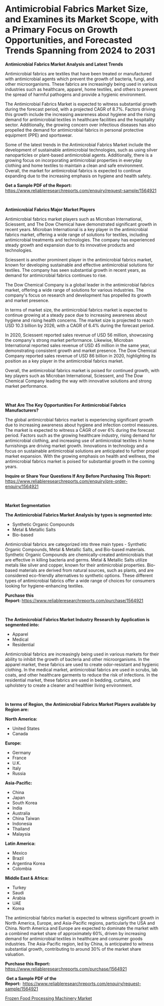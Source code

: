 <p><h1>Antimicrobial Fabrics Market Size, and Examines its Market Scope, with a Primary Focus on Growth Opportunities, and Forecasted Trends Spanning from 2024 to 2031</h1></p><p><strong>Antimicrobial Fabrics Market Analysis and Latest Trends</strong></p>
<p><p>Antimicrobial fabrics are textiles that have been treated or manufactured with antimicrobial agents which prevent the growth of bacteria, fungi, and other microorganisms. These fabrics are increasingly being used in various industries such as healthcare, apparel, home textiles, and others to prevent the spread of harmful pathogens and provide a hygienic environment.</p><p>The Antimicrobial Fabrics Market is expected to witness substantial growth during the forecast period, with a projected CAGR of 8.7%. Factors driving this growth include the increasing awareness about hygiene and the rising demand for antimicrobial textiles in healthcare facilities and the hospitality sector. Additionally, the growing concern over infectious diseases has also propelled the demand for antimicrobial fabrics in personal protective equipment (PPE) and sportswear.</p><p>Some of the latest trends in the Antimicrobial Fabrics Market include the development of sustainable antimicrobial technologies, such as using silver nanoparticles or plant-based antimicrobial agents. Additionally, there is a growing focus on incorporating antimicrobial properties in everyday clothing and home textiles to maintain a clean and safe environment. Overall, the market for antimicrobial fabrics is expected to continue expanding due to the increasing emphasis on hygiene and health safety.</p></p>
<p><strong>Get a Sample PDF of the Report:&nbsp;</strong> <a href="https://www.reliableresearchreports.com/enquiry/request-sample/1564921">https://www.reliableresearchreports.com/enquiry/request-sample/1564921</a></p>
<p>&nbsp;</p>
<p><strong>Antimicrobial Fabrics Major Market Players</strong></p>
<p><p>Antimicrobial fabrics market players such as Microban International, Sciessent, and The Dow Chemical have demonstrated significant growth in recent years. Microban International is a key player in the antimicrobial fabrics market, offering a wide range of solutions for textiles, including antimicrobial treatments and technologies. The company has experienced steady growth and expansion due to its innovative products and technologies.</p><p>Sciessent is another prominent player in the antimicrobial fabrics market, known for developing sustainable and effective antimicrobial solutions for textiles. The company has seen substantial growth in recent years, as demand for antimicrobial fabrics continues to rise.</p><p>The Dow Chemical Company is a global leader in the antimicrobial fabrics market, offering a wide range of solutions for various industries. The company's focus on research and development has propelled its growth and market presence.</p><p>In terms of market size, the antimicrobial fabrics market is expected to continue growing at a steady pace due to increasing awareness about hygiene and rising health concerns. The market size is projected to reach USD 10.3 billion by 2026, with a CAGR of 6.4% during the forecast period.</p><p>In 2020, Sciessent reported sales revenue of USD 56 million, showcasing the company's strong market performance. Likewise, Microban International reported sales revenue of USD 45 million in the same year, demonstrating consistent growth and market presence. The Dow Chemical Company reported sales revenue of USD 86 billion in 2020, highlighting its position as a key player in the antimicrobial fabrics market.</p><p>Overall, the antimicrobial fabrics market is poised for continued growth, with key players such as Microban International, Sciessent, and The Dow Chemical Company leading the way with innovative solutions and strong market performance.</p></p>
<p>&nbsp;</p>
<p><strong>What Are The Key Opportunities For Antimicrobial Fabrics Manufacturers?</strong></p>
<p><p>The global antimicrobial fabrics market is experiencing significant growth due to increasing awareness about hygiene and infection control measures. The market is expected to witness a CAGR of over 6% during the forecast period. Factors such as the growing healthcare industry, rising demand for antimicrobial clothing, and increasing use of antimicrobial textiles in home furnishings are driving market growth. Innovations in technology and a focus on sustainable antimicrobial solutions are anticipated to further propel market expansion. With the growing emphasis on health and wellness, the antimicrobial fabrics market is poised for substantial growth in the coming years.</p></p>
<p><strong>Inquire or Share Your Questions If Any Before Purchasing This Report:</strong> <a href="https://www.reliableresearchreports.com/enquiry/pre-order-enquiry/1564921">https://www.reliableresearchreports.com/enquiry/pre-order-enquiry/1564921</a></p>
<p>&nbsp;</p>
<p><strong>Market Segmentation</strong></p>
<p><strong>The Antimicrobial Fabrics Market Analysis by types is segmented into:</strong></p>
<p><ul><li>Synthetic Organic Compounds</li><li>Metal & Metallic Salts</li><li>Bio-based</li></ul></p>
<p><p>Antimicrobial fabrics are categorized into three main types - Synthetic Organic Compounds, Metal & Metallic Salts, and Bio-based materials. Synthetic Organic Compounds are chemically-created antimicrobials that are effective in killing bacteria and germs. Metal & Metallic Salts utilize metals like silver and copper, known for their antimicrobial properties. Bio-based materials are derived from natural sources, such as plants, and are considered eco-friendly alternatives to synthetic options. These different types of antimicrobial fabrics offer a wide range of choices for consumers looking for hygiene-enhancing textiles.</p></p>
<p><strong>Purchase this Report:&nbsp;</strong><a href="https://www.reliableresearchreports.com/purchase/1564921">https://www.reliableresearchreports.com/purchase/1564921</a></p>
<p>&nbsp;</p>
<p><strong>The Antimicrobial Fabrics Market Industry Research by Application is segmented into:</strong></p>
<p><ul><li>Apparel</li><li>Medical</li><li>Residential</li></ul></p>
<p><p>Antimicrobial fabrics are increasingly being used in various markets for their ability to inhibit the growth of bacteria and other microorganisms. In the apparel market, these fabrics are used to create odor-resistant and hygienic clothing. In the medical market, antimicrobial fabrics are used in scrubs, lab coats, and other healthcare garments to reduce the risk of infections. In the residential market, these fabrics are used in bedding, curtains, and upholstery to create a cleaner and healthier living environment.</p></p>
<p>&nbsp;</p>
<p><strong>In terms of Region, the Antimicrobial Fabrics Market Players available by Region are:</strong></p>
<p>
    <p> <strong> North America: </strong>
        <ul>
            <li>United States</li>
            <li>Canada</li>
        </ul>
        </p> 
    <p> <strong> Europe: </strong>
        <ul>
            <li>Germany</li>
            <li>France</li>
            <li>U.K.</li>
            <li>Italy</li>
            <li>Russia</li>
        </ul>
        </p> 
    <p> <strong> Asia-Pacific: </strong>
        <ul>
            <li>China</li>
            <li>Japan</li>
            <li>South Korea</li>
            <li>India</li>
            <li>Australia</li>
            <li>China Taiwan</li>
            <li>Indonesia</li>
            <li>Thailand</li>
            <li>Malaysia</li>
        </ul>
        </p> 
    <p> <strong> Latin America: </strong>
        <ul>
            <li>Mexico</li>
            <li>Brazil</li>
            <li>Argentina Korea</li>
            <li>Colombia</li>
        </ul>
        </p> 
    <p> <strong> Middle East & Africa: </strong>
        <ul>
            <li>Turkey</li>
            <li>Saudi</li>
            <li>Arabia</li>
            <li>UAE</li>
            <li>Korea</li>
        </ul>
    </p>
    </p>
<p><p>The antimicrobial fabrics market is expected to witness significant growth in North America, Europe, and Asia-Pacific regions, particularly the USA and China. North America and Europe are expected to dominate the market with a combined market share of approximately 60%, driven by increasing demand for antimicrobial textiles in healthcare and consumer goods industries. The Asia-Pacific region, led by China, is anticipated to witness substantial growth, contributing to around 30% of the market share valuation.</p></p>
<p><strong>Purchase this Report: </strong><a href="https://www.reliableresearchreports.com/purchase/1564921">https://www.reliableresearchreports.com/purchase/1564921</a></p>
<p>&nbsp;<strong>Get a Sample PDF of the Report:&nbsp;&nbsp;</strong><a href="https://www.reliableresearchreports.com/enquiry/request-sample/1564921">https://www.reliableresearchreports.com/enquiry/request-sample/1564921</a></p>
<p><strong></strong></p>
<p><p><a href="https://crocus-run-b5a.notion.site/Frozen-Food-Processing-Machinery-Market-Size-Share-Trends-Analysis-Report-By-Application-Regiona-b147996670fe468a9353d9d6b94538c6">Frozen Food Processing Machinery Market</a></p></p>